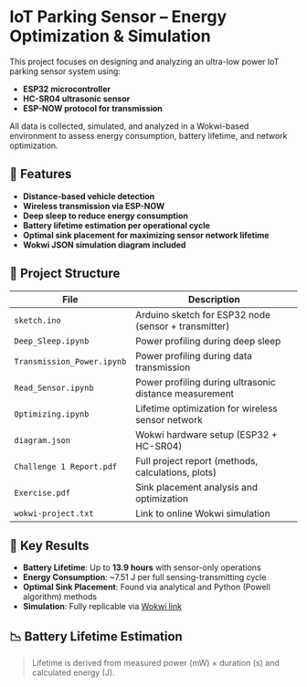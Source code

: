 # IoT Parking Sensor – Energy Optimization & Simulation

This project focuses on designing and analyzing an ultra-low power IoT parking sensor system using:
- **ESP32 microcontroller**
- **HC-SR04 ultrasonic sensor**
- **ESP-NOW protocol for transmission**

All data is collected, simulated, and analyzed in a Wokwi-based environment to assess energy consumption, battery lifetime, and network optimization.

## 🔧 Features

- **Distance-based vehicle detection**
- **Wireless transmission via ESP-NOW**
- **Deep sleep to reduce energy consumption**
- **Battery lifetime estimation per operational cycle**
- **Optimal sink placement for maximizing sensor network lifetime**
- **Wokwi JSON simulation diagram included**

## 📁 Project Structure

| File | Description |
|------|-------------|
| `sketch.ino` | Arduino sketch for ESP32 node (sensor + transmitter) |
| `Deep_Sleep.ipynb` | Power profiling during deep sleep |
| `Transmission_Power.ipynb` | Power profiling during data transmission |
| `Read_Sensor.ipynb` | Power profiling during ultrasonic distance measurement |
| `Optimizing.ipynb` | Lifetime optimization for wireless sensor network |
| `diagram.json` | Wokwi hardware setup (ESP32 + HC-SR04) |
| `Challenge 1 Report.pdf` | Full project report (methods, calculations, plots) |
| `Exercise.pdf` | Sink placement analysis and optimization |
| `wokwi-project.txt` | Link to online Wokwi simulation |

## 🧠 Key Results

- **Battery Lifetime**: Up to **13.9 hours** with sensor-only operations
- **Energy Consumption**: ~7.51 J per full sensing-transmitting cycle
- **Optimal Sink Placement**: Found via analytical and Python (Powell algorithm) methods
- **Simulation**: Fully replicable via [Wokwi link](https://wokwi.com/projects/425241064895099905)

## 📉 Battery Lifetime Estimation

> Lifetime is derived from measured power (mW) × duration (s) and calculated energy (J).
